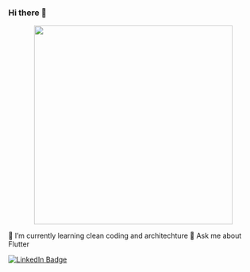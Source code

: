 ### Hi there 👋

<div id="header" align="center">
  <img src="https://media2.giphy.com/media/h408T6Y5GfmXBKW62l/giphy.gif?cid=ecf05e47f5mvwues58x4jaeazrdraio5zqg3xngrje8ny5ht&rid=giphy.gif&ct=g" width="400"/>
</div>

🌱 I’m currently learning clean coding and architechture
💬 Ask me about Flutter

<div id="badges">
  <a href="https://www.linkedin.com/in/tayyab-ahmed-a51959197/">
    <img src="https://img.shields.io/badge/LinkedIn-blue?style=for-the-badge&logo=linkedin&logoColor=white" alt="LinkedIn Badge"/>
  </a>
</div>
